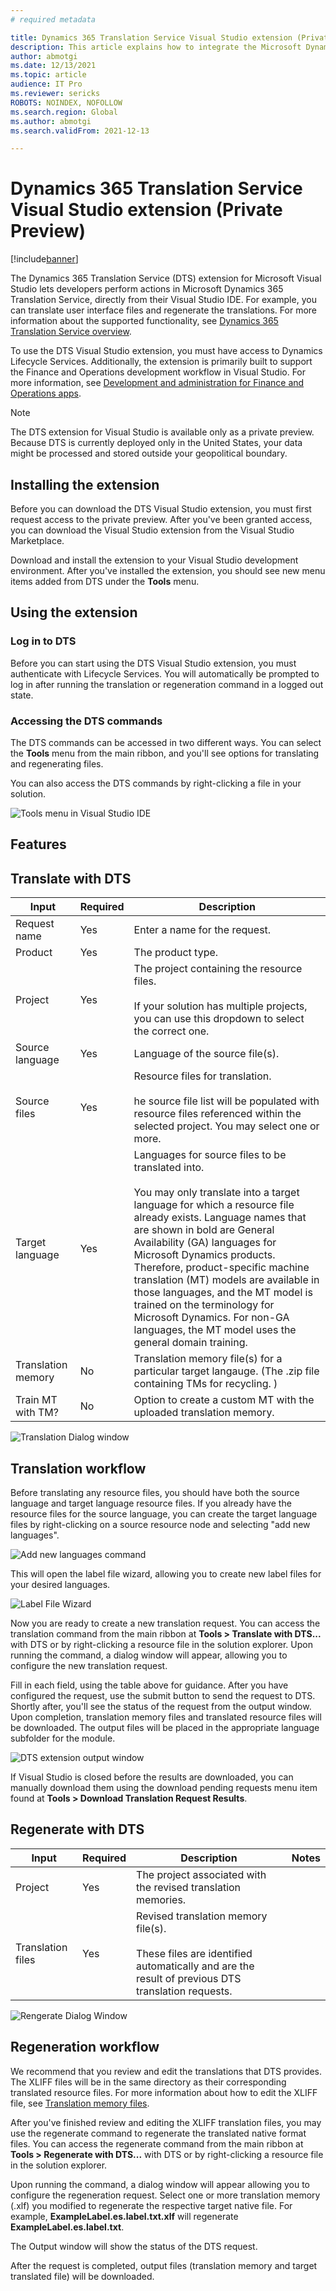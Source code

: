 ```yaml
---
# required metadata

title: Dynamics 365 Translation Service Visual Studio extension (Private Preview)
description: This article explains how to integrate the Microsoft Dynamics 365 Translation Service Visual Studio IDE extension into your Visual Studio workflow.
author: abmotgi
ms.date: 12/13/2021
ms.topic: article
audience: IT Pro
ms.reviewer: sericks
ROBOTS: NOINDEX, NOFOLLOW
ms.search.region: Global
ms.author: abmotgi
ms.search.validFrom: 2021-12-13

---
```


# Dynamics 365 Translation Service Visual Studio extension (Private Preview)
[!include[banner](../includes/banner.md)]

The Dynamics 365 Translation Service (DTS) extension for Microsoft Visual Studio lets developers perform actions in Microsoft Dynamics 365 Translation Service, directly from their Visual Studio IDE. For example, you can translate user interface files and regenerate the translations. For more information about the supported functionality, see [Dynamics 365 Translation Service overview](translation-service-overview.md).

To use the DTS Visual Studio extension, you must have access to Dynamics Lifecycle Services. Additionally, the extension is primarily built to support the Finance and Operations development workflow in Visual Studio. For more information, see [Development and administration for Finance and Operations apps](/dynamics365/fin-ops-core/dev-itpro/).

> [!NOTE]
> The DTS extension for Visual Studio is available only as a private preview. Because DTS is currently deployed only in the United States, your data might be processed and stored outside your geopolitical boundary.

## Installing the extension
Before you can download the DTS Visual Studio extension, you must first request access to the private preview. After you've been granted access, you can download the Visual Studio extension from the Visual Studio Marketplace.

Download and install the extension to your Visual Studio development environment. After you've installed the extension, you should see new menu items added from DTS under the **Tools** menu.

## Using the extension
### Log in to DTS
Before you can start using the DTS Visual Studio extension, you must authenticate with Lifecycle Services. You will automatically be prompted to log in after running the translation or regeneration command in a logged out state.

### Accessing the DTS commands
The DTS commands can be accessed in two different ways. You can select the **Tools** menu from the main ribbon, and you'll see options for translating and regenerating files. 

You can also access the DTS commands by right-clicking a file in your solution.

![Tools menu in Visual Studio IDE](media/dts-vs-tools-menu.png)


## Features
## Translate with DTS

| Input              | Required | Description | 
|--------------------|----------|-------------|
| Request name       |  Yes  |  Enter a name for the request.           |      
| Product            |  Yes  | The product type.             | 
| Project            |  Yes  |  The project containing the resource files.<br><br>If your solution has multiple projects, you can use this dropdown to select the correct one.  |  
| Source language    |  Yes  |    Language of the source file(s).   |       
| Source files       |  Yes  |    Resource files for translation.<br><br>he source file list will be populated with resource files referenced within the selected project. You may select one or more.       |       
| Target language    |  Yes  |     Languages for source files to be translated into.<br><br>You may only translate into a target language for which a resource file already exists. Language names that are shown in bold are General Availability (GA) languages for Microsoft Dynamics products. Therefore, product-specific machine translation (MT) models are available in those languages, and the MT model is trained on the terminology for Microsoft Dynamics. For non-GA languages, the MT model uses the general domain training.        | 
| Translation memory |  No   | Translation memory file(s) for a particular target langauge.  (The .zip file containing TMs for recycling. ) |    
| Train MT with TM?  |  No   |     Option to create a custom MT with the uploaded translation memory.        |      

![Translation Dialog window](media/dts-vs-translate.png)

## Translation workflow

Before translating any resource files, you should have both the source language and target language resource files. If you already have the resource files for the source language, you can create the target language files by right-clicking on a source resource node and selecting "add new languages". 

![Add new languages command](media/dts-vs-new-language.png)

This will open the label file wizard, allowing you to create new label files for your desired languages.

![Label File Wizard](media/dts-vs-label-wizard.png)

Now you are ready to create a new translation request. You can access the translation command from the main ribbon at **Tools > Translate with DTS...** with DTS or by right-clicking a resource file in the solution explorer. Upon running the command, a dialog window will appear, allowing you to configure the new translation request.

Fill in each field, using the table above for guidance. After you have configured the request, use the submit button to send the request to DTS. Shortly after, you'll see the status of the request from the output window. Upon completion, translation memory files and translated resource files will be downloaded. The output files will be placed in the appropriate language subfolder for the module.

![DTS extension output window](media/dts-vs-outputwindow.png)

If Visual Studio is closed before the results are downloaded, you can manually download them using the download pending requests menu item found at **Tools > Download Translation Request Results**. 


## Regenerate with DTS
| Input             | Required | Description | Notes |
|-------------------|----------|-------------|-------|
| Project           |  Yes  |  The project associated with the revised translation memories.           |      
| Translation files |  Yes  |     Revised translation memory file(s).<br><br>These files are identified automatically and are the result of previous DTS translation requests. |

![Rengerate Dialog Window](media/dts-vs-regenerate.png)

## Regeneration workflow

We recommend that you review and edit the translations that DTS provides. The XLIFF files will be in the same directory as their corresponding translated resource files.  For more information about how to edit the XLIFF file, see [Translation memory files](use-translation-service-tm.md).

After you've finished review and editing the XLIFF translation files, you may use the regenerate command to regenerate the translated native format files. You can access the regenerate command from the main ribbon at  **Tools > Regenerate with DTS...** with DTS or by right-clicking a resource file in the solution explorer. 

Upon running the command, a dialog window will appear allowing you to configure the regeneration request. Select one or more translation memory (.xlf) you modified to regenerate the respective target native file. For example, **ExampleLabel.es.label.txt.xlf** will regenerate **ExampleLabel.es.label.txt**.

The Output window will show the status of the DTS request.

After the request is completed, output files (translation memory and target translated file) will be downloaded.


